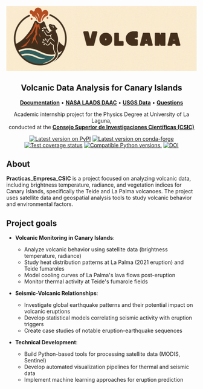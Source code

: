<p align="center">
  <img src="https://raw.githubusercontent.com/Jesus-Javier-code/Practicas_Empresa_CSIC/main/04_web/images/Banner_Volcana.png" alt="Volcano Banner" width="800">
</p>

<h2 align="center">Volcanic Data Analysis for Canary Islands</h2>

<p align="center">
  <a href="https://github.com/Jesus-Javier-code/Practicas_Empresa_CSIC"><strong>Documentation</strong></a> •
  <a href="https://ladsweb.modaps.eosdis.nasa.gov/"><strong>NASA LAADS DAAC</strong></a> •
  <a href="https://www.usgs.gov/"><strong>USGS Data</strong></a> •
  <a href="https://github.com/Jesus-Javier-code/Practicas_Empresa_CSIC/discussions"><strong>Questions</strong></a>
</p>

<p align="center">
  Academic internship project for the Physics Degree at University of La Laguna,<br>
  conducted at the <a href="https://www.csic.es"><strong>Consejo Superior de Investigaciones Científicas (CSIC)</strong></a>
</p>

<p align="center">
  <a href="https://pypi.python.org/pypi/Practicas_Empresa_CSIC"><img src="http://img.shields.io/pypi/v/Practicas_Empresa_CSIC.svg?style=flat-square" alt="Latest version on PyPI"></a>
  <a href="https://github.com/conda-forge/Practicas_Empresa_CSIC-feedstock"><img src="https://img.shields.io/conda/vn/conda-forge/Practicas_Empresa_CSIC.svg?style=flat-square" alt="Latest version on conda-forge"></a>
  <a href="https://codecov.io/gh/Jesus-Javier-code/Practicas_Empresa_CSIC"><img src="https://img.shields.io/codecov/c/github/Jesus-Javier-code/Practicas_Empresa_CSIC/main.svg?style=flat-square" alt="Test coverage status"></a>
  <a href="https://pypi.python.org/pypi/Practicas_Empresa_CSIC"><img src="https://img.shields.io/pypi/pyversions/Practicas_Empresa_CSIC.svg?style=flat-square" alt="Compatible Python versions."></a>
  <a href="https://doi.org/10.5281/zenodo.7851747"><img src="https://img.shields.io/badge/doi-10.5281%2Fzenodo.7851747-blue?style=flat-square" alt="DOI"></a>
</p>


## About
**Practicas_Empresa_CSIC** is a project focused on analyzing volcanic data, including brightness temperature, radiance, and vegetation indices for Canary Islands, specifically the Teide and La Palma volcanoes. The project uses satellite data and geospatial analysis tools to study volcanic behavior and environmental factors.

## Project goals
- **Volcanic Monitoring in Canary Islands**:
  - Analyze volcanic behavior using satellite data (brightness temperature, radiance)
  - Study heat distribution patterns at La Palma (2021 eruption) and Teide fumaroles
  - Model cooling curves of La Palma's lava flows post-eruption
  - Monitor thermal activity at Teide's fumarole fields

- **Seismic-Volcanic Relationships**:
  - Investigate global earthquake patterns and their potential impact on volcanic eruptions
  - Develop statistical models correlating seismic activity with eruption triggers
  - Create case studies of notable eruption-earthquake sequences

- **Technical Development**:
  - Build Python-based tools for processing satellite data (MODIS, Sentinel)
  - Develop automated visualization pipelines for thermal and seismic data
  - Implement machine learning approaches for eruption prediction



